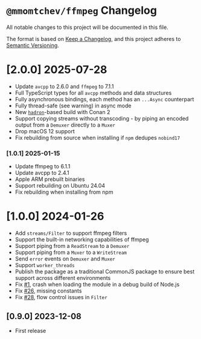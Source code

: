 # `@mmomtchev/ffmpeg` Changelog

All notable changes to this project will be documented in this file.

The format is based on [Keep a Changelog](https://keepachangelog.com/en/1.0.0/),
and this project adheres to [Semantic Versioning](https://semver.org/spec/v2.0.0.html).

# [2.0.0] 2025-07-28
 - Update `avcpp` to 2.6.0 and `ffmpeg` to 7.1.1
 - Full TypeScript types for all `avcpp` methods and data structures
 - Fully asynchronous bindings, each method has an `...Async` counterpart
 - Fully thread-safe (see warning) in async mode
 - New [`hadron`](https://github.com/mmomtchev/hadron)-based build with Conan 2
 - Support copying streams without transcoding - by piping an encoded output from a `Demuxer` directly to a `Muxer`
 - Drop macOS 12 support
 - Fix rebuilding from source when installing if `npm` dedupes `nobind17`

### [1.0.1] 2025-01-15
 - Update ffmpeg to 6.1.1
 - Update avcpp to 2.4.1
 - Apple ARM prebuilt binaries
 - Support rebuilding on Ubuntu 24.04
 - Fix rebuilding when installing from npm

# [1.0.0] 2024-01-26
 - Add `streams/Filter` to support ffmpeg filters
 - Support the built-in networking capabilities of ffmpeg
 - Support piping from a `ReadStream` to a `Demuxer`
 - Support piping from a `Muxer` to a `WriteStream`
 - Send `error` events on `Demuxer` and `Muxer`
 - Support `worker_threads`
 - Publish the package as a traditional CommonJS package to ensure best support across different environments
 - Fix [#1](https://github.com/mmomtchev/ffmpeg/issues/1), crash when loading the module in a debug build of Node.js
 - Fix [#26](https://github.com/mmomtchev/ffmpeg/issues/26), missing constants
 - Fix [#28](https://github.com/mmomtchev/ffmpeg/issues/28), flow control issues in `Filter`

## [0.9.0] 2023-12-08
 - First release
